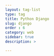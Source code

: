 ```yaml
---
layout: tag-list
type: tag
title: Python Django
slug: django
order : 6
category: web
sidebar: true
description: >

---
```

